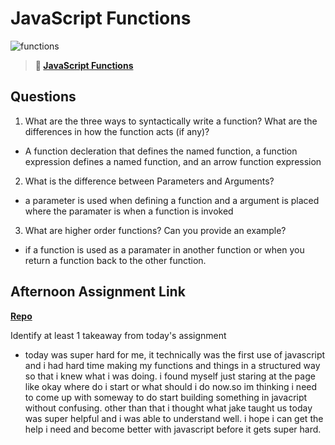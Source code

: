 # JavaScript Functions

![functions](https://bcw.blob.core.windows.net/public/img/function-anatomy.jpg)

> **📖 [JavaScript Functions](https://codeworksacademy.com/fs-student-guide/resources/wk2/02-Functions)**

## Questions

1. What are the three ways to syntactically write a function? What are the differences in how the function acts (if any)?

- A function decleration that defines the named function, a function expression defines a named function, and an arrow function expression

2. What is the difference between Parameters and Arguments?

- a parameter is used when defining a function and a argument is placed where the paramater is when a function is invoked

3. What are higher order functions? Can you provide an example?

- if a function is used as a paramater in another function or when you return a function back to the other function.

## Afternoon Assignment Link

**[Repo](https://github.com/Andrew-Greenlaw/warehouse-manager)**

Identify at least 1 takeaway from today's assignment

- today was super hard for me, it technically was the first use of javascript and i had hard time making my functions and things in a structured way so that i knew what i was doing. i found myself just staring at the page like okay where do i start or what should i do now.so im thinking i need to come up with someway to do start building something in javacript without confusing. other than that i thought what jake taught us today was super helpful and i was able to understand well. i hope i can get the help i need and become better with javascript before it gets super hard.
